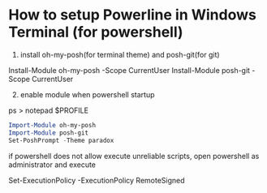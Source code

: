# How to setup Powerline in Windows Terminal (for powershell)

1. install oh-my-posh(for terminal theme) and posh-git(for git)

Install-Module oh-my-posh -Scope CurrentUser
Install-Module posh-git -Scope CurrentUser

2. enable module when powershell startup
   
ps > notepad $PROFILE

```powershell
Import-Module oh-my-posh
Import-Module posh-git
Set-PoshPrompt -Theme paradox
```

if powershell does not allow execute unreliable scripts, open powershell as administrator and execute

Set-ExecutionPolicy -ExecutionPolicy RemoteSigned